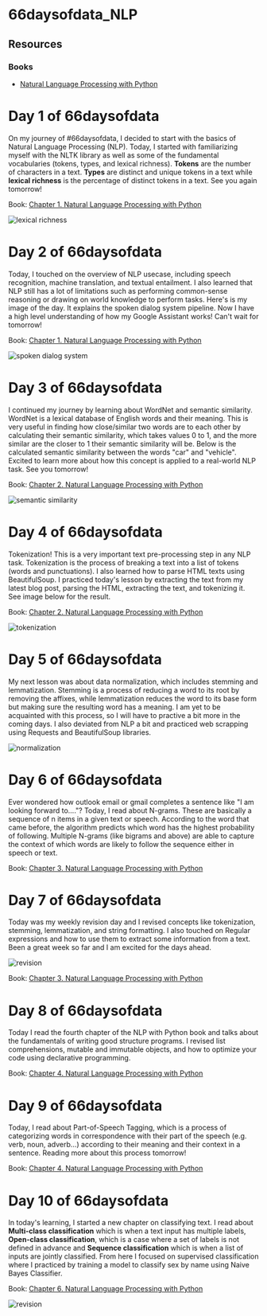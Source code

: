 # 66daysofdata_NLP

## Resources

### Books
- [Natural Language Processing with Python](https://www.nltk.org/book/)



# Day 1 of 66daysofdata

On my journey of #66daysofdata, I decided to start with the basics of Natural Language Processing (NLP). Today, I started with familiarizing myself with the NLTK library as well as some of the fundamental vocabularies (tokens, types, and lexical richness). **Tokens** are the number of characters in a text. **Types** are distinct and unique tokens in a text while **lexical richness** is the percentage of distinct tokens in a text. See you again tomorrow!

Book:
[Chapter 1. Natural Language Processing with Python](https://www.nltk.org/book/)

![lexical richness](./images/day1.PNG)

# Day 2 of 66daysofdata

Today, I touched on the overview of NLP usecase, including speech recognition, machine translation, and textual entailment. I also learned that NLP still has a lot of limitations such as performing common-sense reasoning or drawing on world knowledge to perform tasks. Here's is my image of the day. It explains the spoken dialog system pipeline. Now I have a high level understanding of how my Google Assistant works! Can't wait for tomorrow!

Book:
[Chapter 1. Natural Language Processing with Python](https://www.nltk.org/book/)

![spoken dialog system](./images/day2.PNG)

# Day 3 of 66daysofdata

I continued my journey by learning about WordNet and semantic similarity. WordNet is a lexical database of English words and their meaning. This is very useful in finding how close/similar two words are to each other by calculating their semantic similarity, which takes values 0 to 1, and the more similar are the closer to 1 their semantic similarity will be. Below is the calculated semantic similarity between the words "car" and "vehicle". Excited to learn more about how this concept is applied to a real-world NLP task. See you tomorrow!

Book:
[Chapter 2. Natural Language Processing with Python](https://www.nltk.org/book/)

![semantic similarity](./images/day3.png)

# Day 4 of 66daysofdata

Tokenization! This is a very important text pre-processing step in any NLP task. Tokenization is the process of breaking a text into a list of tokens (words and punctuations). I also learned how to parse HTML texts using BeautifulSoup. I practiced today's lesson by extracting the text from my latest blog post, parsing the HTML, extracting the text, and tokenizing it. See image below for the result.

Book:
[Chapter 2. Natural Language Processing with Python](https://www.nltk.org/book/)

![tokenization](./images/day4.PNG)

# Day 5 of 66daysofdata

My next lesson was about data normalization, which includes stemming and lemmatization. Stemming is a process of reducing a word to its root by removing the affixes, while lemmatization reduces the word to its base form but making sure the resulting word has a meaning. I am yet to be acquainted with this process, so I will have to practive a bit more in the coming days. I also deviated from NLP a bit and practiced web scrapping using Requests and BeautifulSoup libraries. 

![normalization](./images/day5.png)

# Day 6 of 66daysofdata

Ever wondered how outlook email or gmail completes a sentence like "I am looking forward to...."? Today, I read about N-grams. These are basically a sequence of n items in a given text or speech. According to the word that came before, the algorithm predicts which word has the highest probability of following. Multiple N-grams (like bigrams and above) are able to capture the context of which words are likely to follow the sequence either in speech or text. 

Book:
[Chapter 3. Natural Language Processing with Python](https://www.nltk.org/book/)

# Day 7 of 66daysofdata

Today was my weekly revision day and I revised concepts like tokenization, stemming, lemmatization, and string formatting. I also touched on Regular expressions and how to use them to extract some information from a text. Been a great week so far and I am excited for the days ahead. 

![revision](./images/day7.png)

Book:
[Chapter 3. Natural Language Processing with Python](https://www.nltk.org/book/)

# Day 8 of 66daysofdata

Today I read the fourth chapter of the NLP with Python book and talks about the fundamentals of writing good structure programs. I revised list comprehensions, mutable and immutable objects, and how to optimize your code using declarative programming.

Book:
[Chapter 4. Natural Language Processing with Python](https://www.nltk.org/book/)

# Day 9 of 66daysofdata

Today, I read about Part-of-Speech Tagging, which is a process of categorizing words in correspondence with their part of the speech (e.g. verb, noun, adverb...) according to their meaning and their context in a sentence. Reading more about this process tomorrow!

Book:
[Chapter 4. Natural Language Processing with Python](https://www.nltk.org/book/)


# Day 10 of 66daysofdata

In today's learning, I started a new chapter on classifying text. I read about **Multi-class classification** which is when a text input has multiple labels, **Open-class classification**, which is a case where a set of labels is not defined in advance and **Sequence classification** which is when a list of inputs are jointly classified. From here I focused on supervised classification where I practiced by training a model to classify sex by name using Naive Bayes Classifier. 

Book:
[Chapter 6. Natural Language Processing with Python](https://www.nltk.org/book/)

![revision](./images/day10.png)



